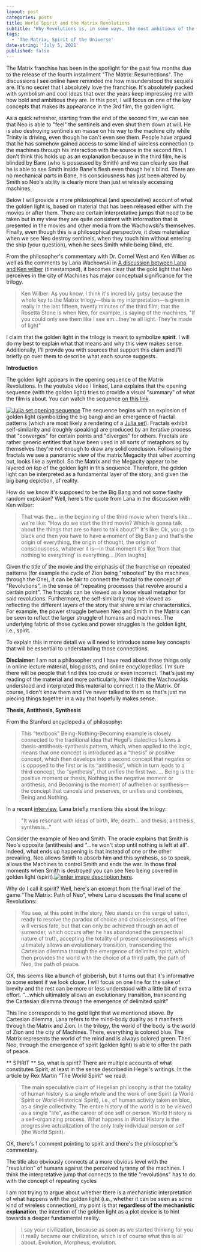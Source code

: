 ```yaml
---
layout: post
categories: posts
title: World Spirit and the Matrix Revolutions
subtitle: 'Why Revolutions is, in some ways, the most ambitious of the sequels.'
tags:
  - 'The Matrix, Spirit of the Universe'
date-string: 'July 5, 2021'
published: false
---
```

The Matrix franchise has been in the spotlight for the past few months due to the release of the fourth installment "The Matrix: Resurrections". The discussions I see online have reminded me how misunderstood the sequels are. It's no secret that I absolutely love the franchise. It's absolutely packed with symbolism and cool ideas that over the years keep impressing me with how bold and ambitious they are. In this post, I will focus on one of the key concepts that makes its appearance in the 3rd film, the golden light.

As a quick refresher, starting from the end of the second film, we can see that Neo is able to "feel" the sentinels and even shut them down at will. He is also destroying sentinels en masse on his way to the machine city while Trinity is driving, even though he can't even see them. People have argued that he has somehow gained access to some kind of wireless connection to the machines through his interaction with the source in the second film. I don't think this holds up as an explanation because in the third film, he is blinded by Bane (who is possessed by Smith) and we can clearly see that he is able to see Smith inside Bane's flesh even though he's blind. There are no mechanical parts in Bane, his consciousness has just been altered by Smith so Neo's ability is clearly more than just wirelessly accessing machines.

Below I will provide a more philosophical (and speculative) account of what the golden light is, based on material that has been released either with the movies or after them. There are certain interpretative jumps that need to be taken but in my view they are quite consistent with information that is presented in the movies and other media from the Wachowski's themselves. Finally, even though this is a philosophical perspective, it does materialize when we see Neo destroy sentinels, when they touch him without entering the ship (your question), when he sees Smith while being blind, etc.

From the philosopher's commentary with Dr. Cornel West and Ken Wilber as well as the comments by Lana Wachowski in [A discussion between Lana and Ken wilber][1] (timestamped),
it becomes clear that the gold light that Neo perceives in the city of Machines has major conceptual significance for the trilogy. 



> Ken Wilber: As you know, I think it's incredibly gutsy because the whole key
> to the Matrix trilogy—this is my interpretation—is given in really in
> the last fifteen, twenty minutes of the third film; that the Rosetta
> Stone is when Neo, for example, is saying of the machines, "If you
> could only see them like I see em...they're all light.  They're made
> of light"

I claim that the golden light in the trilogy is meant to symbolize **spirit**. 
I will do my best to explain what that means and why this view makes sense. Additionally, I'll provide you with sources that support this claim and I'll briefly go over them to describe what each source suggests.

**Introduction**

The golden light appears in the opening sequence of the Matrix Revolutions. In the youtube video I linked, Lana explains that the opening sequence (with the golden light) tries to provide a visual "summary" of what the film is about. You can watch the sequence [on this link][2].

[![Julia set opening sequence][3]][3]
The sequence begins with an explosion of golden light (symbolizing the big bang) and an emergence of fractal patterns (which are most likely a rendering of a [Julia set][4]). Fractals exhibit self-similarity and (roughly speaking) are produced by an iterative process that "converges" for certain points and "diverges" for others. Fractals are rather generic entities that have been used in all sorts of metaphors so by themselves they're not enough to draw any solid conclusion.
Following the fractals we see a panoramic view of the matrix Megacity that when zooming out, looks like a symbol. So the Matrix and the Megacity appear to be layered *on top* of the golden light in this sequence. Therefore, the golden light can be interpreted as a fundamental layer of the story, and given the big bang depiction, of reality.

How do we know it's supposed to be the Big Bang and not some flashy random explosion? Well, here's the quote from Lana in the discussion with Ken wilber:

> That was the...  in the beginning of the third movie when there's like... we're like: "How do we start the third movie? Which is gonna talk about the things that are so hard to talk about?”  It's like: Ok, you go to black and then you have to have a moment of Big Bang and that's the origin of everything, the origin of thought, the origin of consciousness, whatever it is—in that moment it's like 'from that nothing to everything' is everything... [Ken laughs]

 
Given the title of the movie and the emphasis of the franchise on repeated patterns (for example the cycle of Zion being "rebooted" by the machines through the One), it can be fair to connect the fractal to the concept of "Revolutions", in the sense of "repeating processes that revolve around a certain point". The fractals can be viewed as a loose visual metaphor for said revolutions. Furthermore, the self-similarity may be viewed as reflecting the different layers of the story that share similar characteristics. For example, the power struggle between Neo and Smith in the Matrix can be seen to reflect the larger struggle of humans and machines. The underlying fabric of those cycles and power struggles is the golden light, i.e., spirit.


To explain this in more detail we will need to introduce some key concepts that will be essential to understanding those connections.

**Disclaimer**: I am not a philosopher and I have read about those things only in online lecture material, blog posts, and online encyclopedias. I'm sure there will be people that find this too crude or even incorrect. That's just my reading of the material and more particularly, how I think the Wachowskis understood and interpreted this material to connect it to the Matrix. Of course, I don't know them and I've never talked to them so that's just me piecing things together in a way that hopefully makes sense.

**Thesis, Antithesis, Synthesis**

From the Stanford encyclopedia of philosophy:

> This “textbook” Being-Nothing-Becoming example is closely connected to
> the traditional idea that Hegel’s dialectics follows a
> thesis-antithesis-synthesis pattern, which, when applied to the logic,
> means that one concept is introduced as a “thesis” or positive
> concept, which then develops into a second concept that negates or is
> opposed to the first or is its “antithesis”, which in turn leads to a
> third concept, the “synthesis”, that unifies the first two.
> ...
> Being is the positive moment or thesis, Nothing is the negative moment or antithesis, and Becoming is the moment of aufheben or synthesis—the concept that cancels and preserves, or unifies and combines, Being and Nothing.

In a recent [interview][5], Lana briefly mentions this about the trilogy:
> "It was resonant with ideas of birth, life, death... and thesis,
> antithesis, synthesis..."

Consider the example of Neo and Smith. The oracle explains that Smith is Neo's opposite (antithesis) and "...he won't stop until nothing is left at all". Indeed, what ends up happening is that instead of one or the other prevailing, Neo allows Smith to absorb him and this synthesis, so to speak, allows the Machines to control Smith and ends the war. In those final moments when Smith is destroyed you can see Neo being covered in golden light (spirit).[![enter image description here][6]][6]. 

Why do I call it spirit? Well, here's an excerpt from the final level of the game "The Matrix: Path of Neo", where Lana discusses the final scene of Revolutions:

>  You see, at this point in the story, Neo stands on the verge of
> satori, ready to resolve the paradox of choice and choicelessness, of
> free will versus fate, but that can only be achieved through an act of
> surrender, which occurs after he has abandoned the perspectival nature
> of truth, accepting the totality of present consciousness which
> ultimately allows an evolutionary transition, transcending the
> Cartesian dilemma through the emergence of delimited spirit, which
> then provides the world with the choice of a third path, the path of
> Neo, the path of peace.

OK, this seems like a bunch of gibberish, but it turns out that it's informative to some extent if we look closer. I will focus on one line for the sake of brevity and the rest can be more or less understood with a little bit of extra effort.
"...which ultimately allows an evolutionary transition, transcending the Cartesian dilemma through the emergence of delimited spirit"

This line corresponds to the gold light that we mentioned above. By Cartesian dilemma, Lana refers to the mind-body duality as it manifests through the Matrix and Zion. In the trilogy, the world of the body is the world of Zion and the city of Machines. There, everything is colored blue. The Matrix represents the world of the mind and is always colored green. Then Neo, through the emergence of spirit (golden light) is able to offer the path of peace. 

** SPIRIT ** 
So, what is spirit? There are multiple accounts of what constitutes Spirit, at least in the sense described in Hegel's writings.
In the article by Rex Martin "The World Spirit" we read:

> The main speculative claim of Hegelian philosophy is that the totality
> of human history is a single whole and the work of one Spirit (a World
> Spirit or World-Historical Spirit), i.e., of human activity taken en
> bloc, as a single collectivity. The entire history of the world is to
> be viewed as a single "life", as the career of one self or person.
> World History is a self-organizing process. What happens in World
> History is the progressive actualization of the only truly individual
> person or self (the World Spirit).

OK, there's 1 comment pointing to spirit and there's the philosopher's commentary. 


The title also obviously connects at a more obvious level with the "revolution" of humans against the perceived tyranny of the machines.
 I think the interpretative jump that connects to the title "revolutions" has to do with the concept of repeating cycles 



I am not trying to argue about whether there is a mechanistic interpretation of what happens with the golden light (i.e., whether it can be seen as some kind of wireless connection), my point is that **regardless of the mechanistic explanation**, the intention of the golden light as a plot device is to hint towards a deeper fundamental reality.


> I say your civilization, because as soon as we started thinking for
> you it really became our civilization, which is of course what this is
> all about. Evolution, Morpheus, evolution. 


  [1]: https://youtu.be/ARoKJ00cEZ8?t=4243
  [2]: http://%20https://youtu.be/cYEcjGi_kv0?t=42
  [3]: https://i.stack.imgur.com/9eUXE.jpg
  [4]: https://en.wikipedia.org/wiki/Julia_set
  [5]: https://www.youtube.com/watch?v=4XXZxvw6XNs
  [6]: https://i.stack.imgur.com/8cUUh.jpg
